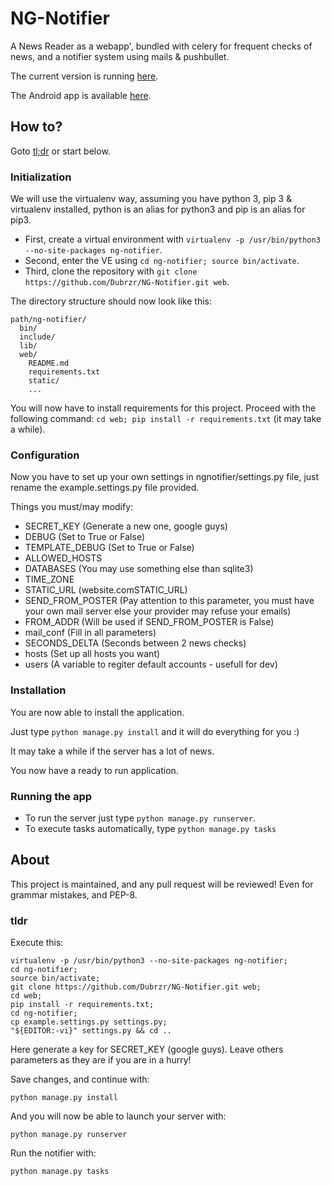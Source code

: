 # NG-Notifier
A News Reader as a webapp', bundled with celery for frequent checks of news, and a notifier system using mails &amp; pushbullet.

The current version is running [here](https://ng-notifier.42portal.com/).

The Android app is available [here](https://play.google.com/store/apps/details?id=com.bertet.francois.epinotifier).
 
## How to?

Goto [tl;dr](#tldr) or start below.

### Initialization

We will use the virtualenv way, assuming you have python 3, pip 3 & virtualenv installed, python is an alias for python3 and pip is an alias for pip3. 

* First, create a virtual environment with `virtualenv -p /usr/bin/python3 --no-site-packages ng-notifier`.
* Second, enter the VE using `cd ng-notifier; source bin/activate`.
* Third, clone the repository with `git clone https://github.com/Dubrzr/NG-Notifier.git web`.

The directory structure should now look like this:

```
path/ng-notifier/
  bin/
  include/
  lib/
  web/
    README.md
    requirements.txt
    static/
    ...
```

You will now have to install requirements for this project. Proceed with the
following command: `cd web; pip install -r requirements.txt` (it may take a while).

### Configuration

Now you have to set up your own settings in ngnotifier/settings.py file, just rename the example.settings.py file provided.

Things you must/may modify:

* SECRET_KEY (Generate a new one, google guys)
* DEBUG (Set to True or False)
* TEMPLATE_DEBUG (Set to True or False)
* ALLOWED_HOSTS
* DATABASES (You may use something else than sqlite3)
* TIME_ZONE
* STATIC_URL (website.comSTATIC_URL)
* SEND_FROM_POSTER (Pay attention to this parameter, you must have your own
  mail server else your provider may refuse your emails)
* FROM_ADDR (Will be used if SEND_FROM_POSTER is False)
* mail_conf (Fill in all parameters)
* SECONDS_DELTA (Seconds between 2 news checks)
* hosts (Set up all hosts you want)
* users (A variable to regiter default accounts - usefull for dev)

### Installation

You are now able to install the application.

Just type `python manage.py install` and it will do everything for you :)

It may take a while if the server has a lot of news.

You now have a ready to run application.

### Running the app

* To run the server just type `python manage.py runserver`.
* To execute tasks automatically, type `python manage.py tasks`

## About

This project is maintained, and any pull request will be reviewed! Even for
grammar mistakes, and PEP-8.



### tldr

Execute this:

```
virtualenv -p /usr/bin/python3 --no-site-packages ng-notifier;
cd ng-notifier;
source bin/activate;
git clone https://github.com/Dubrzr/NG-Notifier.git web;
cd web;
pip install -r requirements.txt;
cd ng-notifier;
cp example.settings.py settings.py;
"${EDITOR:-vi}" settings.py && cd ..
```

Here generate a key for SECRET_KEY (google guys).
Leave others parameters as they are if you are in a hurry!

Save changes, and continue with:

```
python manage.py install
```

And you will now be able to launch your server with:

```
python manage.py runserver
```

Run the notifier with:

```
python manage.py tasks
```

